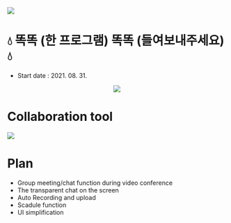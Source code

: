 <img src="https://capsule-render.vercel.app/api?type=soft&color=33b9cc&height=300&section=header&text=DDOK DDOK&fontSize=90&animation=twinkling&fontAlignY=50&desc=Graduation project of DCU students.&descAlignY=65&descAlign=62" />


# :droplet: 똑똑 (한 프로그램) 똑똑 (들여보내주세요) :droplet:
- Start date : 2021. 08. 31.
<p align= 'center'>
<a href="https://github.com/choisunghwan/ddokddok/labels/Idea">
    <img src="https://img.shields.io/badge/IDEA ISSUE-%23F7DF1E?&logoColor=black&style=for-the-badge&&logoColor=white"/>
  </a>
</p>

# Collaboration tool
<img src="https://img.shields.io/badge/Slack-4A154B?style=flat-square&logo=Slack&logoColor=white"/></a>


# Plan
- Group meeting/chat function during video conference
- The transparent chat on the screen
- Auto Recording and upload
- Scadule function
- UI simplification
